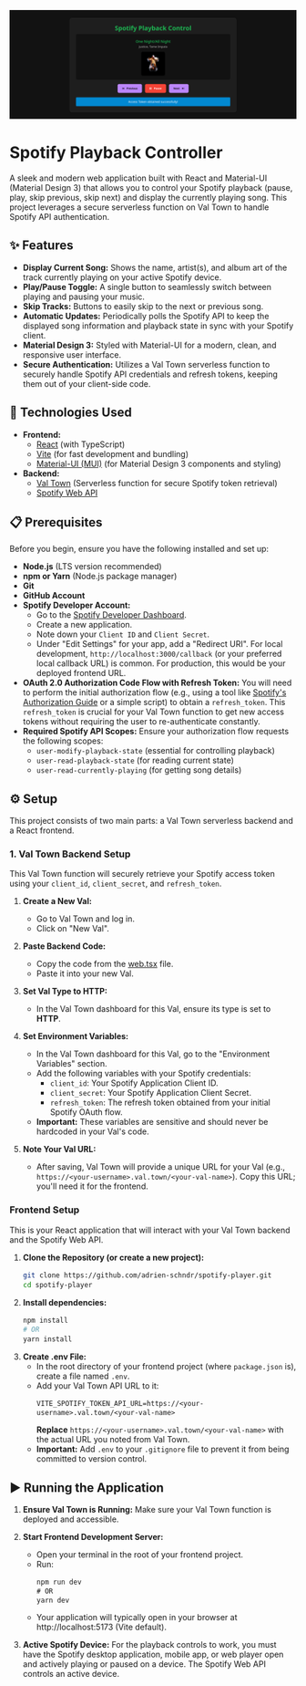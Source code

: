 ![Player illustration](/public/illustration.png)
# Spotify Playback Controller
A sleek and modern web application built with React and Material-UI (Material Design 3) that allows you to control your Spotify playback (pause, play, skip previous, skip next) and display the currently playing song. This project leverages a secure serverless function on Val Town to handle Spotify API authentication.
## ✨ Features
- **Display Current Song:** Shows the name, artist(s), and album art of the track currently playing on your active Spotify device.
- **Play/Pause Toggle:** A single button to seamlessly switch between playing and pausing your music.
- **Skip Tracks:** Buttons to easily skip to the next or previous song.
- **Automatic Updates:** Periodically polls the Spotify API to keep the displayed song information and playback state in sync with your Spotify client.
- **Material Design 3:** Styled with Material-UI for a modern, clean, and responsive user interface.
- **Secure Authentication:** Utilizes a Val Town serverless function to securely handle Spotify API credentials and refresh tokens, keeping them out of your client-side code.

## 🚀 Technologies Used
- **Frontend:**
  - [React](https://react.dev) (with TypeScript)
  - [Vite](https://vitejs.dev) (for fast development and bundling)
  - [Material-UI (MUI)](https://mui.com) (for Material Design 3 components and styling)
- **Backend:**
  - [Val Town](https://www.val.town/) (Serverless function for secure Spotify token retrieval)
  - [Spotify Web API](https://developer.spotify.com/documentation/web-api/)

## 📋 Prerequisites

Before you begin, ensure you have the following installed and set up:
- **Node.js** (LTS version recommended)
- **npm or Yarn** (Node.js package manager)
- **Git**
- **GitHub Account**
- **Spotify Developer Account:**
  - Go to the [Spotify Developer Dashboard](https://developer.spotify.com/dashboard/).
  - Create a new application.
  - Note down your `Client ID` and `Client Secret`.
  - Under "Edit Settings" for your app, add a "Redirect URI". For local development, `http://localhost:3000/callback` (or your preferred local callback URL) is common. For production, this would be your deployed frontend URL.
- **OAuth 2.0 Authorization Code Flow with Refresh Token:** You will need to perform the initial authorization flow (e.g., using a tool like [Spotify's Authorization Guide](https://developer.spotify.com/documentation/web-api/tutorials/code-flow) or a simple script) to obtain a `refresh_token`. This `refresh_token` is crucial for your Val Town function to get new access tokens without requiring the user to re-authenticate constantly.
- **Required Spotify API Scopes:** Ensure your authorization flow requests the following scopes:
  - `user-modify-playback-state` (essential for controlling playback)
  - `user-read-playback-state` (for reading current state)
  - `user-read-currently-playing` (for getting song details)

## ⚙️ Setup

This project consists of two main parts: a Val Town serverless backend and a React frontend.

### 1. Val Town Backend Setup

This Val Town function will securely retrieve your Spotify access token using your `client_id`, `client_secret`, and `refresh_token`.

1. **Create a New Val:**
    - Go to Val Town and log in.
    - Click on "New Val".
2. **Paste Backend Code:**
    - Copy the code from the [web.tsx](https://github.com/adrien-schndr/spotify-player/blob/main/src/web.tsx) file.
    - Paste it into your new Val.
3. **Set Val Type to HTTP:**
    - In the Val Town dashboard for this Val, ensure its type is set to **HTTP**.

4. **Set Environment Variables:**
    - In the Val Town dashboard for this Val, go to the "Environment Variables" section.
    - Add the following variables with your Spotify credentials:
      - `client_id`: Your Spotify Application Client ID.
      - `client_secret`: Your Spotify Application Client Secret.
      - `refresh_token`: The refresh token obtained from your initial Spotify OAuth flow.
    - **Important:** These variables are sensitive and should never be hardcoded in your Val's code.
5. **Note Your Val URL:**
    - After saving, Val Town will provide a unique URL for your Val (e.g., `https://<your-username>.val.town/<your-val-name>`). Copy this URL; you'll need it for the frontend.

### Frontend Setup

This is your React application that will interact with your Val Town backend and the Spotify Web API.

1. **Clone the Repository (or create a new project):**
    ```sh
    git clone https://github.com/adrien-schndr/spotify-player.git
    cd spotify-player
    ```
2. **Install dependencies:**
    ```sh
    npm install
    # OR
    yarn install
    ```
3. **Create .env File:**
    - In the root directory of your frontend project (where `package.json` is), create a file named `.env`.
    - Add your Val Town API URL to it:
      ```
      VITE_SPOTIFY_TOKEN_API_URL=https://<your-username>.val.town/<your-val-name>
      ```
      **Replace** `https://<your-username>.val.town/<your-val-name>` with the actual URL you noted from Val Town.
    - **Important:** Add `.env` to your `.gitignore` file to prevent it from being committed to version control.

## ▶️ Running the Application

1. **Ensure Val Town is Running:** Make sure your Val Town function is deployed and accessible.

2. **Start Frontend Development Server:**
    - Open your terminal in the root of your frontend project.
    - Run:
      ```
      npm run dev
      # OR
      yarn dev
      ```
    - Your application will typically open in your browser at http://localhost:5173 (Vite default).
3. **Active Spotify Device:** For the playback controls to work, you must have the Spotify desktop application, mobile app, or web player open and actively playing or paused on a device. The Spotify Web API controls an active device.